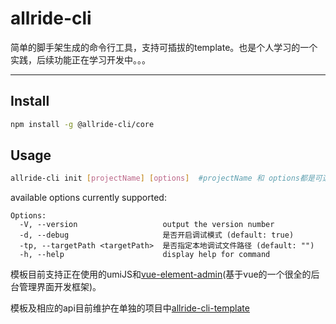 # allride-cli

简单的脚手架生成的命令行工具，支持可插拔的template。也是个人学习的一个实践，后续功能正在学习开发中。。。
<hr />

##  Install
```bash
npm install -g @allride-cli/core
```

## Usage
```bash
allride-cli init [projectName] [options]  #projectName 和 options都是可选项 
```


available options currently supported:  

```
Options:
  -V, --version                   output the version number
  -d, --debug                     是否开启调试模式 (default: true)
  -tp, --targetPath <targetPath>  是否指定本地调试文件路径 (default: "")
  -h, --help                      display help for command
```

模板目前支持正在使用的umiJS和[vue-element-admin](https://github.com/PanJiaChen/vue-element-admin)(基于vue的一个很全的后台管理界面开发框架)。

模板及相应的api目前维护在单独的项目中[allride-cli-template](https://github.com/xhy279/allride-cli-template)


